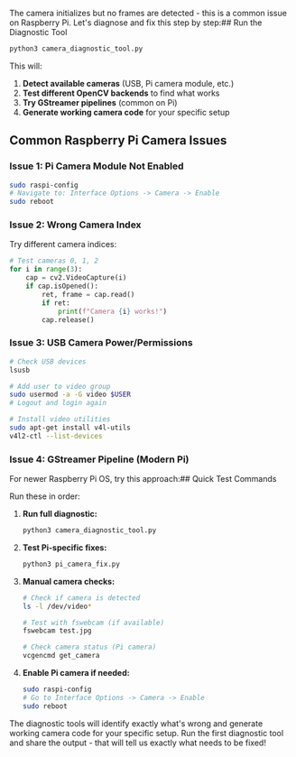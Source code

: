 The camera initializes but no frames are detected - this is a common issue on Raspberry Pi. Let's diagnose and fix this step by step:## Run the Diagnostic Tool

```bash
python3 camera_diagnostic_tool.py
```

This will:
1. **Detect available cameras** (USB, Pi camera module, etc.)
2. **Test different OpenCV backends** to find what works
3. **Try GStreamer pipelines** (common on Pi)
4. **Generate working camera code** for your specific setup

## Common Raspberry Pi Camera Issues

### **Issue 1: Pi Camera Module Not Enabled**
```bash
sudo raspi-config
# Navigate to: Interface Options -> Camera -> Enable
sudo reboot
```

### **Issue 2: Wrong Camera Index**
Try different camera indices:
```python
# Test cameras 0, 1, 2
for i in range(3):
    cap = cv2.VideoCapture(i)
    if cap.isOpened():
        ret, frame = cap.read()
        if ret:
            print(f"Camera {i} works!")
        cap.release()
```

### **Issue 3: USB Camera Power/Permissions**
```bash
# Check USB devices
lsusb

# Add user to video group
sudo usermod -a -G video $USER
# Logout and login again

# Install video utilities
sudo apt-get install v4l-utils
v4l2-ctl --list-devices
```

### **Issue 4: GStreamer Pipeline (Modern Pi)**
For newer Raspberry Pi OS, try this approach:## Quick Test Commands

Run these in order:

1. **Run full diagnostic:**
   ```bash
   python3 camera_diagnostic_tool.py
   ```

2. **Test Pi-specific fixes:**
   ```bash
   python3 pi_camera_fix.py
   ```

3. **Manual camera checks:**
   ```bash
   # Check if camera is detected
   ls -l /dev/video*
   
   # Test with fswebcam (if available)
   fswebcam test.jpg
   
   # Check camera status (Pi camera)
   vcgencmd get_camera
   ```

4. **Enable Pi camera if needed:**
   ```bash
   sudo raspi-config
   # Go to Interface Options -> Camera -> Enable
   sudo reboot
   ```

The diagnostic tools will identify exactly what's wrong and generate working camera code for your specific setup. Run the first diagnostic tool and share the output - that will tell us exactly what needs to be fixed!
